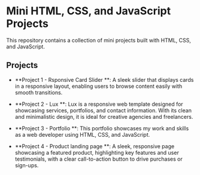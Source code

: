 # Mini HTML, CSS, and JavaScript Projects

This repository contains a collection of mini projects built with HTML, CSS, and JavaScript.

## Projects

- **Project 1 - Rsponsive Card Slider **:
  A sleek slider that displays cards in a responsive layout, enabling users to browse content easily with smooth transitions.
  
- **Project 2 - Lux **:
  Lux is a responsive web template designed for showcasing services, portfolios, and contact information. With its clean and minimalistic design, it is ideal for creative agencies and freelancers.
  
- **Project 3 - Portfolio **:
  This portfolio showcases my work and skills as a web developer using HTML, CSS, and JavaScript.
  
- **Project 4 - Product landing page **:
  A sleek, responsive page showcasing a featured product, highlighting key features and user testimonials, with a clear call-to-action button to drive purchases or sign-ups.
